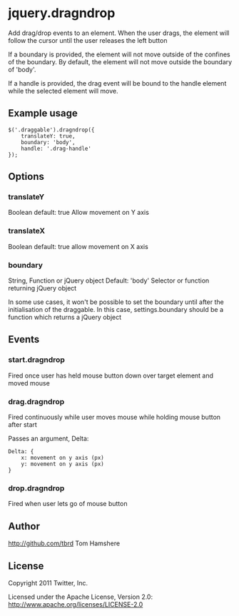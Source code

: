 jquery.dragndrop
================

Add drag/drop events to an element. When the user drags, the element will follow the cursor until the user releases the left button

If a boundary is provided, the element will not move outside of the confines of the boundary. By default, the element will not move outside the boundary of 'body'.

If a handle is provided, the drag event will be bound to the handle element while the selected element will move.

Example usage
-------------

    $('.draggable').dragndrop({
        translateY: true,
        boundary: 'body',
        handle: '.drag-handle'
    });

Options
-------

### translateY
Boolean
default: true
Allow movement on Y axis

### translateX
Boolean
default: true
allow movement on X axis

### boundary
String, Function or jQuery object
Default: 'body'
Selector or function returning jQuery object

In some use cases, it won't be possible to set the boundary until after
the initialisation of the draggable. In this case, settings.boundary should
be a function which returns a jQuery object

Events
------

### start.dragndrop
Fired once user has held mouse button down over target element and moved mouse

### drag.dragndrop
Fired continuously while user moves mouse while holding mouse button after start

Passes an argument, Delta:

    Delta: {
        x: movement on y axis (px)
        y: movement on y axis (px)
    }

### drop.dragndrop
Fired when user lets go of mouse button

Author
------

http://github.com/tbrd
Tom Hamshere

License
-------

Copyright 2011 Twitter, Inc.

Licensed under the Apache License, Version 2.0: http://www.apache.org/licenses/LICENSE-2.0